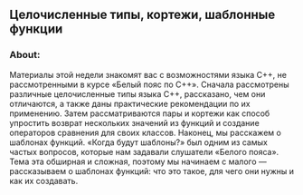## Целочисленные типы, кортежи, шаблонные функции

### About:

Материалы этой недели знакомят вас с возможностями языка C++, не рассмотренными в курсе «Белый пояс по C++». Сначала рассмотрены различные целочисленные типы языка C++, рассказано, чем они отличаются, а также даны практические рекомендации по их применению. Затем рассматриваются пары и кортежи как способ упростить возврат нескольких значений из функций и создание операторов сравнения для своих классов. Наконец, мы расскажем о шаблонах функций. «Когда будут шаблоны?» был одним из самых частых вопросов, которые нам задавали слушатели «Белого пояса». Тема эта обширная и сложная, поэтому мы начинаем с малого — рассказываем о шаблонах функций: что это такое, для чего они нужны и как их создавать.
